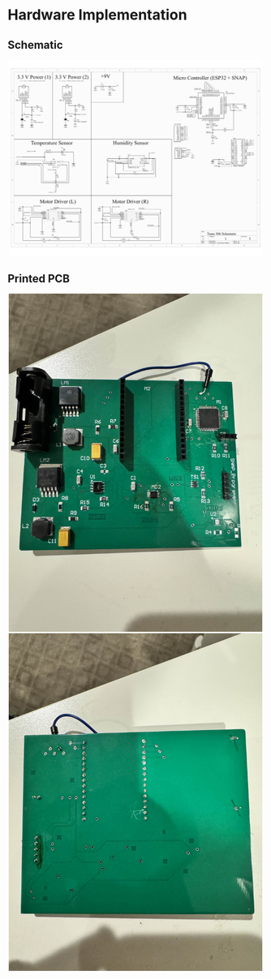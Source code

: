 # Hardware Implementation

## Schematic
<div align="center">
    <img src="docs\Team_Schematic-1.png" alt="PNG Image" width="500" />
</div>

## Printed PCB
<div align="center">
    <img src="docs\IMG_3067.jpg" alt="JPG Image" width="500" />
</div>

<div align="center">
    <img src="docs\IMG_3069.jpg" alt="JPG Image" width="500" />
</div>